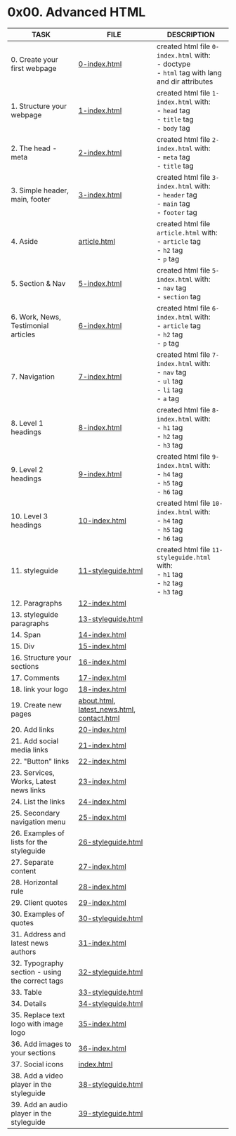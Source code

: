 # 0x00. Advanced HTML

| TASK                                            | FILE                                                                                         | DESCRIPTION                                                                                            |
|-------------------------------------------------|----------------------------------------------------------------------------------------------|--------------------------------------------------------------------------------------------------------|
| 0. Create your first webpage                    | [0-index.html](0-index.html)                                                                 | created html file `0-index.html` with:<br> - doctype<br> - `html` tag with lang and dir attributes<br> |
| 1. Structure your webpage                       | [1-index.html](1-index.html)                                                                 | created html file `1-index.html` with:<br> - `head` tag<br> - `title` tag<br> - `body` tag<br>         |
| 2. The head - meta                              | [2-index.html](2-index.html)                                                                 | created html file `2-index.html` with:<br> - `meta` tag<br> - `title` tag<br>                          |
| 3. Simple header, main, footer                  | [3-index.html](3-index.html)                                                                 | created html file `3-index.html` with:<br> - `header` tag<br> - `main` tag<br> - `footer` tag<br>      |
| 4. Aside                                        | [article.html](article.html)                                                                 | created html file `article.html` with:<br> - `article` tag<br> - `h2` tag<br> - `p` tag<br>            |
| 5. Section & Nav                                | [5-index.html](5-index.html)                                                                 | created html file `5-index.html` with:<br> - `nav` tag<br> - `section` tag<br>                         |
| 6. Work, News, Testimonial articles             | [6-index.html](6-index.html)                                                                 | created html file `6-index.html` with:<br> - `article` tag<br> - `h2` tag<br> - `p` tag<br>            |
| 7. Navigation                                   | [7-index.html](7-index.html)                                                                 | created html file `7-index.html` with:<br> - `nav` tag<br> - `ul` tag<br> - `li` tag<br> - `a` tag<br> |
| 8. Level 1 headings                             | [8-index.html](8-index.html)                                                                 | created html file `8-index.html` with:<br> - `h1` tag<br> - `h2` tag<br> - `h3` tag<br>                |
| 9. Level 2 headings                             | [9-index.html](9-index.html)                                                                 | created html file `9-index.html` with:<br> - `h4` tag<br> - `h5` tag<br> - `h6` tag<br>                |
| 10. Level 3 headings                            | [10-index.html](10-index.html)                                                               | created html file `10-index.html` with:<br> - `h4` tag<br> - `h5` tag<br> - `h6` tag<br>               |
| 11. styleguide                                  | [11-styleguide.html](11-styleguide.html)                                                     | created html file `11-styleguide.html` with:<br> - `h1` tag<br> - `h2` tag<br> - `h3` tag<br>          |
| 12. Paragraphs                                  | [12-index.html](12-index.html)                                                               |                                                                                                        |
| 13. styleguide paragraphs                       | [13-styleguide.html](13-styleguide.html)                                                     |                                                                                                        |
| 14. Span                                        | [14-index.html](14-index.html)                                                               |                                                                                                        |
| 15. Div                                         | [15-index.html](15-index.html)                                                               |                                                                                                        |
| 16. Structure your sections                     | [16-index.html](16-index.html)                                                               |                                                                                                        |
| 17. Comments                                    | [17-index.html](17-index.html)                                                               |                                                                                                        |
| 18. link your logo                              | [18-index.html](18-index.html)                                                               |                                                                                                        |
| 19. Create new pages                            | [about.html](about.html), [latest_news.html](latest_news.html), [contact.html](contact.html) |                                                                                                        |
| 20. Add links                                   | [20-index.html](20-index.html)                                                               |                                                                                                        |
| 21. Add social media links                      | [21-index.html](21-index.html)                                                               |                                                                                                        |
| 22. "Button" links                              | [22-index.html](22-index.html)                                                               |                                                                                                        |
| 23. Services, Works, Latest news links          | [23-index.html](23-index.html)                                                               |                                                                                                        |
| 24. List the links                              | [24-index.html](24-index.html)                                                               |                                                                                                        |
| 25. Secondary navigation menu                   | [25-index.html](25-index.html)                                                               |                                                                                                        |
| 26. Examples of lists for the styleguide        | [26-styleguide.html](26-styleguide.html)                                                     |                                                                                                        |
| 27. Separate content                            | [27-index.html](27-index.html)                                                               |                                                                                                        |
| 28. Horizontal rule                             | [28-index.html](28-index.html)                                                               |                                                                                                        |
| 29. Client quotes                               | [29-index.html](29-index.html)                                                               |                                                                                                        |
| 30. Examples of quotes                          | [30-styleguide.html](30-styleguide.html)                                                     |                                                                                                        |
| 31. Address and latest news authors             | [31-index.html](31-index.html)                                                               |                                                                                                        |
| 32. Typography section - using the correct tags | [32-styleguide.html](32-styleguide.html)                                                     |                                                                                                        |
| 33. Table                                       | [33-styleguide.html](33-styleguide.html)                                                     |                                                                                                        |
| 34. Details                                     | [34-styleguide.html](34-styleguide.html)                                                     |                                                                                                        |
| 35. Replace text logo with image logo           | [35-index.html](35-index.html)                                                               |                                                                                                        |
| 36. Add images to your sections                 | [36-index.html](36-index.html)                                                               |                                                                                                        |
| 37. Social icons                                | [index.html](index.html)                                                                     |                                                                                                        |
| 38. Add a video player in the styleguide        | [38-styleguide.html](38-styleguide.html)                                                     |                                                                                                        |
| 39. Add an audio player in the styleguide                                                | [39-styleguide.html](39-styleguide.html)                                                                                             |                                                                                                        |
